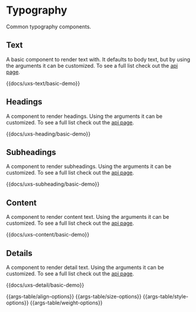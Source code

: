 # Typography

Common typography components.

## Text

A basic component to render text with. It defaults to body text, but by using the arguments it can be customized. To see a full list check out the [api page](/docs/api/components/uxs-text).

{{docs/uxs-text/basic-demo}}

## Headings

A component to render headings. Using the arguments it can be customized. To see a full list check out the [api page](/docs/api/components/uxs-heading).

{{docs/uxs-heading/basic-demo}}

## Subheadings

A component to render subheadings. Using the arguments it can be customized. To see a full list check out the [api page](/docs/api/components/uxs-subheading).

{{docs/uxs-subheading/basic-demo}}

## Content

A component to render content text. Using the arguments it can be customized. To see a full list check out the [api page](/docs/api/components/uxs-content).

{{docs/uxs-content/basic-demo}}

## Details

A component to render detail text. Using the arguments it can be customized. To see a full list check out the [api page](/docs/api/components/uxs-detail).

{{docs/uxs-detail/basic-demo}}

{{args-table/align-options}}
{{args-table/size-options}}
{{args-table/style-options}}
{{args-table/weight-options}}
